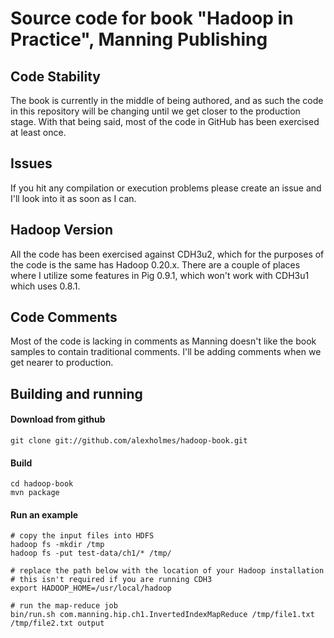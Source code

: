 Source code for book "Hadoop in Practice", Manning Publishing
=============================================================

## Code Stability

The book is currently in the middle of being authored, and as such the
code in this repository will be changing until we get closer to the
production stage.  With that being said, most of the code in GitHub has been
exercised at least once.

##  Issues

If you hit any compilation or execution problems please create an issue
and I'll look into it as soon as I can.

## Hadoop Version

All the code has been exercised against CDH3u2, which for the purposes
of the code is the same has Hadoop 0.20.x.  There are a couple of places
where I utilize some features in Pig 0.9.1, which won't work with CDH3u1
which uses 0.8.1.

## Code Comments

Most of the code is lacking in comments as Manning doesn't like the
book samples to contain traditional comments.  I'll be adding comments
when we get nearer to production.


## Building and running

####  Download from github

<pre><code>git clone git://github.com/alexholmes/hadoop-book.git
</code></pre>

####  Build

<pre><code>cd hadoop-book
mvn package
</code></pre>

####  Run an example

<pre><code># copy the input files into HDFS
hadoop fs -mkdir /tmp
hadoop fs -put test-data/ch1/* /tmp/

# replace the path below with the location of your Hadoop installation
# this isn't required if you are running CDH3
export HADOOP_HOME=/usr/local/hadoop

# run the map-reduce job
bin/run.sh com.manning.hip.ch1.InvertedIndexMapReduce /tmp/file1.txt /tmp/file2.txt output
</code></pre>
